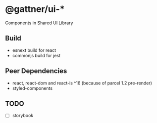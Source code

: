 # @gattner/ui-*

Components in Shared UI Library

## Build

- esnext build for react
- commonjs build for jest

## Peer Dependencies

- react, react-dom and react-is ^16 (because of parcel 1.2 pre-render)
- styled-components

## TODO

- [ ] storybook
